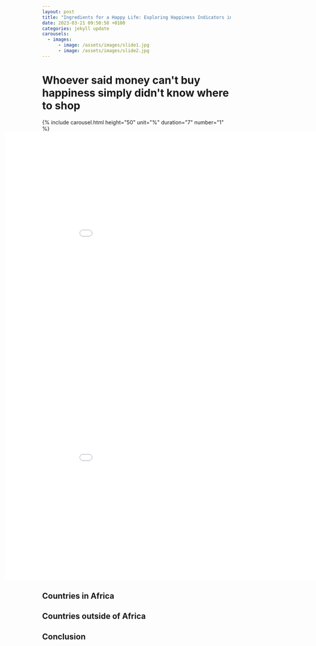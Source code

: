 ```yaml
---
layout: post
title: "Ingredients for a Happy Life: Exploring Happiness Indicators in Africa and Beyond"
date: 2023-03-21 09:50:58 +0100
categories: jekyll update
carousels:
  - images:
      - image: /assets/images/slide1.jpg
      - image: /assets/images/slide2.jpg
---
```


# Whoever said money can't buy happiness simply didn't know where to shop

<div class="magazine-carousel">
  {% include carousel.html height="50" unit="%" duration="7" number="1" %}
</div>

<div class="magazine-map">
  <embed 
    type="text/html" 
    src="/assets/images/Average_happiness_2015_to_2022_comparison.html"
    width="1000"
    height="600"
    style="margin-left: -100px"
  >
</div>

<div class="magazine-map">
  <embed 
    type="text/html" 
    src="/assets/images/Average_life_expectancy_across_the_world.html"
    width="1000"
    height="600"
    style="margin-left: -100px"
  >
</div>

## Countries in Africa

## Countries outside of Africa

## Conclusion

